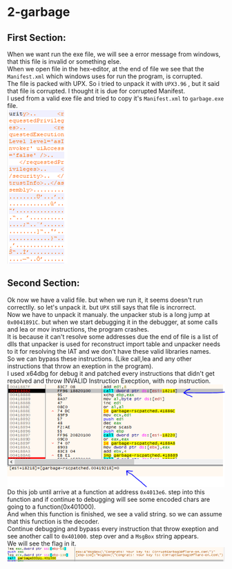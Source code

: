 # 2-garbage
## First Section:
When we want run the exe file, we will see a error message from windows, that this file is invalid or something else.  
When we open file in the hex-editor, at the end of file we see that the ```Manifest.xml``` which windows uses for run the program, is corrupted.  
The file is packed with UPX. So i tried to unpack it with ```UPX3.96``` , but it said that file is corrupted. I thought it is due for corrupted Manifest.    
I used from a valid exe file and tried to copy it's ```Manifest.xml``` to ```garbage.exe``` file.  
![alt text](https://github.com/aleeamini/Flareon7-2020/blob/main/2/manifest-patched.png)  

## Second Section:  
Ok now we have a valid file. but when we run it, it seems doesn't run correctlly. so let's unpack it. but ```UPX``` still says that file is incrorrect.  
Now we have to unpack it manualy. the unpacker stub is a long jump at ```0x0041891C```. but when we start debugging it in the debugger, at some calls and lea or mov instructions, the program crashes.  
It is because it can't resolve some addresses due the end of file is a list of dlls that unpacker  is used for reconstruct import table and unpacker needs to it for resolving the IAT and we don't have these valid libraries names.    
So we can bypass these instructions. (Like call,lea and any other instructions that throw an exeption in the program).    
I used x64dbg for debug it and patched every instructions that didn't get resolved and throw INVALID Instruction Execption, with nop instruction.  
![alt text](https://github.com/aleeamini/Flareon7-2020/blob/main/2/invalid-addr.png)  
Do this job until arrive at a function at address ```0x4013e6```. step into this function and if continue to debugging will see some encoded chars are going to a function(0x401000).  
And when this function is finished, we see a valid string. so we can assume that this function is the decoder.  
Continue debugging and bypass every instruction that throw exeption and see another call to ```0x401000```. step over and a ```MsgBox``` string appears.  
We will see the flag in it.  
![alt text](https://github.com/aleeamini/Flareon7-2020/blob/main/2/flag.png)  



